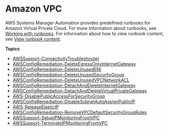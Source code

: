 # Amazon VPC<a name="automation-ref-vpc"></a>

AWS Systems Manager Automation provides predefined runbooks for Amazon Virtual Private Cloud\. For more information about runbooks, see [Working with runbooks](automation-documents.md)\. For information about how to view runbook content, see [View runbook content](automation-documents-reference.md#view-automation-json)\.

**Topics**
+ [AWSSupport\-ConnectivityTroubleshooter](automation-awssupport-connectivitytroubleshooter.md)
+ [AWSConfigRemediation\-DeleteEgressOnlyInternetGateway](automation-aws-delete-egress-igw.md)
+ [AWSConfigRemediation\-DeleteUnusedENI](automation-aws-delete-eni.md)
+ [AWSConfigRemediation\-DeleteUnusedSecurityGroup](automation-aws-delete-ec2-security-group.md)
+ [AWSConfigRemediation\-DeleteUnusedVPCNetworkACL](automation-aws-delete-vpc-nacl.md)
+ [AWSConfigRemediation\-DetachAndDeleteInternetGateway](automation-aws-detach-delete-igw.md)
+ [AWSConfigRemediation\-DetachAndDeleteVirtualPrivateGateway](automation-aws-detach-delete-vpg.md)
+ [AWS\-DisablePublicAccessForSecurityGroup](automation-aws-disablepublicaccessforsecuritygroup.md)
+ [AWSConfigRemediation\-DisableSubnetAutoAssignPublicIP](automation-aws-disable-subnet-auto-public-ip.md)
+ [AWS\-ReleaseElasticIP](automation-aws-releaseelasticip.md)
+ [AWSConfigRemediation\-RemoveVPCDefaultSecurityGroupRules](automation-aws-remove-default-secg-rules.md)
+ [AWSSupport\-SetupIPMonitoringFromVPC](automation-awssupport-setupipmonitoringfromvpc.md)
+ [AWSSupport\-TerminateIPMonitoringFromVPC](automation-awssupport-terminateipmonitoringfromvpc.md)